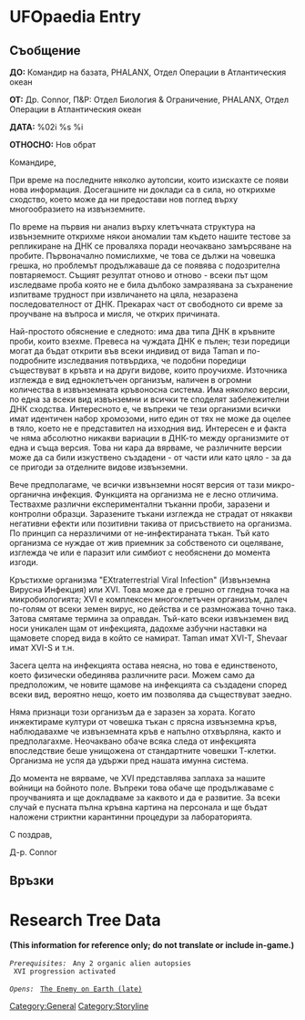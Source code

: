 # UFOpaedia Entry

## Съобщение

**ДО:** Командир на базата, PHALANX, Отдел Операции в Атлантическия
океан

**ОТ:** Др. Connor, П&Р: Отдел Биология & Ограничение, PHALANX, Отдел
Операции в Атлантическия океан

**ДАТА:** %02i %s %i

**ОТНОСНО:** Нов обрат

Командире,

При време на последните няколко аутопсии, които изискахте се появи нова
информация. Досегашните ни доклади са в сила, но открихме сходство,
което може да ни предостави нов поглед върху многообразието на
извънземните.

По време на първия ни анализ върху клетъчната структура на извънземните
открихме някои аномалии там където нашите тестове за репликиране на ДНК
се проваляха поради неочаквано замърсяване на пробите. Първоначално
помислихме, че това се дължи на човешка грешка, но проблемът
продължаваше да се появява с подозрителна повтаряемост. Същият резултат
отново и отново - всеки път щом изследваме проба която не е била дълбоко
замразявана за съхранение изпитваме трудност при извличането на цяла,
незаразена последователност от ДНК. Прекарах част от свободното си време
за проучване на въпроса и мисля, че открих причината.

Най-простото обяснение е следното: има два типа ДНК в кръвните проби,
които взехме. Превеса на чуждата ДНК е пълен; тези поредици могат да
бъдат открити във всеки индивид от вида Taman и по-подробните
изследвания потвърдиха, че подобни поредици съществуват в кръвта и на
други видове, които проучихме. Източника изглежда е вид едноклетъчен
организъм, наличен в огромни количества в извънземната кръвоносна
система. Има няколко версии, по една за всеки вид извънземни и всички те
споделят забележителни ДНК сходства. Интересното е, че въпреки че тези
организми всички имат идентичен набор хромозоми, нито един от тях не
може да оцелее в тяло, което не е представител на изходния вид.
Интересен е и факта че няма абсолютно никакви вариации в ДНК-то между
организмите от една и съща версия. Това ни кара да вярваме, че
различните версии може да са били изкуствено създадени - от части или
като цяло - за да се пригоди за отделните видове извънземни.

Вече предполагаме, че всички извънземни носят версия от тази
микро-органична инфекция. Функцията на организма не е лесно отличима.
Тествахме различни експериментални тъканни проби, заразени и контролни
образци. Заразените тъкани изглежда не страдат от някакви негативни
ефекти или позитивни такива от присъствието на организма. По принцип са
неразличими от не-инфектираната тъкан. Тъй като организма се нуждае от
жив приемник за собственото си оцеляване, изглежда че или е паразит или
симбиот с необяснени до момента изгоди.

Кръстихме организма "EXtraterrestrial Viral Infection" (Извънземна
Вирусна Инфекция) или XVI. Това може да е грешно от гледна точка на
микробиологията; XVI е комплексен многоклетъчен организъм, далеч
по-голям от всеки земен вирус, но действа и се размножава точно така.
Затова смятаме термина за оправдан. Тъй-като всеки извънземен вид носи
уникален щам от инфекцията, дадохме азбучни наставки на щамовете според
вида в който се намират. Taman имат XVI-T, Shevaar имат XVI-S и т.н.

Засега целта на инфекцията остава неясна, но това е единственото, което
физически обединява различните раси. Можем само да предположим, че
новите щамове на инфекцията са създадени според всеки вид, вероятно
нещо, което им позволява да съществуват заедно.

Няма признаци този организъм да е заразен за хората. Когато инжектираме
култури от човешка тъкан с прясна извънземна кръв, наблюдавахме че
извънземната кръв е напълно отхвърляна, както и предполагахме.
Неочаквано обаче всяка следа от инфекцията впоследствие беше унищожена
от стандартните човешки Т-клетки. Организма не успя да удържи пред
нашата имунна система.

До момента не вярваме, че XVI представлява заплаха за нашите войници на
бойното поле. Въпреки това обаче ще продължаваме с проучванията и ще
докладваме за каквото и да е развитие. За всеки случай е пусната пълна
кръвна картина на персонала и ще бъдат наложени стриктни карантинни
процедури за лабораторията.

С поздрав,

Д-р. Connor

## Връзки

# Research Tree Data

**(This information for reference only; do not translate or include
in-game.)**

*`Prerequisites:`*
` Any 2 organic alien autopsies`
` XVI progression activated`

*`Opens:`*
` `[`The Enemy on Earth (late)`](Aliens/The_Enemy_On_Earth_(late) "wikilink")

[Category:General](Category:General "wikilink")
[Category:Storyline](Category:Storyline "wikilink")